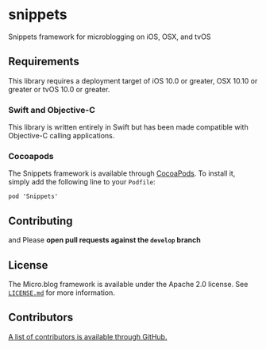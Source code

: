 # snippets
Snippets framework for microblogging on iOS, OSX, and tvOS

## Requirements

This library requires a deployment target of iOS 10.0 or greater, OSX 10.10 or greater or tvOS 10.0 or greater.

### Swift and Objective-C
This library is written entirely in Swift but has been made compatible with Objective-C calling applications. 

### Cocoapods

The Snippets framework is available through [CocoaPods](http://cocoapods.org). To install it, simply add the following line to your `Podfile`:

```
pod 'Snippets'
```

## Contributing
and
Please **open pull requests against the `develop` branch**

## License

The Micro.blog framework is available under the Apache 2.0 license. See [`LICENSE.md`](https://github.com/microdotblog/snippets/blob/develop/LICENSE.md) for more information.

## Contributors

[A list of contributors is available through GitHub.](https://github.com/microdotblog/snippets/graphs/contributors)
